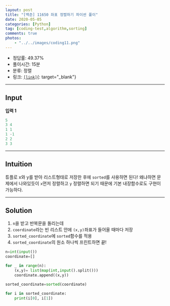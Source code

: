 ```yaml
---
layout: post
title: "[백준] 11650 좌표 정렬하기 파이썬 풀이"
date: 2020-05-05
categories: [Python]
tag: [coding-test,algorithm,sorting]
comments: true
photos:
    - "../../images/coding11.png"
---
```


* 정답률: 49.37%
* 풀이시간: 15분
* 분류: 정렬
* 링크: [`[link]`](https://www.acmicpc.net/problem/11650){: target="_blank"}

----
## Input

**입력 1**

~~~~python
5
3 4
1 1
1 -1
2 2
3 3
~~~~


---
## Intuition

튜플로 x와 y를 받아 리스트형태로 저장한 후에 `sorted`를 사용하면 된다!
왜냐하면 문제에서 나와있듯이 `x`먼저 정렬하고 `y` 정렬하면 되기 때문에 기본 내장함수로도 구현이 가능하다.

--- 
## Solution

1. `n`을 받고 반복문을 돌리는데
2. `coordinate`라는 빈 리스트 안에 `(x,y)`좌표가 들어올 때마다 저장
3. `sorted_coordinate`에 `sorted`함수를 적용 
4. `sorted_coordinate`의 원소 하나씩 프린트하면 끝!

~~~python
n=int(input())
coordinate=[]

for _ in range(n):
    (x,y)= list(map(int,input().split()))
    coordinate.append((x,y))

sorted_coordinate=sorted(coordinate)

for i in sorted_coordinate:
    print(i[0], i[1])
~~~
